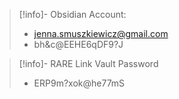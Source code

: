 > [!info]- Obsidian Account:
> - jenna.smuszkiewicz@gmail.com
> - bh&c@EEHE6qDF9?J

> [!info]- RARE Link Vault Password
> - ERP9m?xok@he77mS

